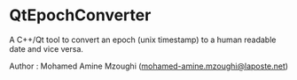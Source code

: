 # QtEpochConverter
A C++/Qt tool to convert an epoch (unix timestamp) to a human readable date and vice versa.

Author : Mohamed Amine Mzoughi (mohamed-amine.mzoughi@laposte.net)